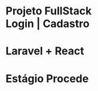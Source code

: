 <h1>
  Projeto FullStack<br>
  Login | Cadastro<br>
</h1>
<h1>
  Laravel + React
</h1>
<h1>
  Estágio Procede
</h1>
